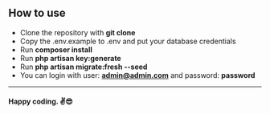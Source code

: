 ## How to use

- Clone the repository with **git clone**
- Copy the .env.example to .env and put your database credentials
- Run **composer install**
- Run **php artisan key:generate**
- Run **php artisan migrate:fresh --seed**
- You can login with user: **admin@admin.com** and password: **password**

------------


#### Happy coding.  ✌️😎

